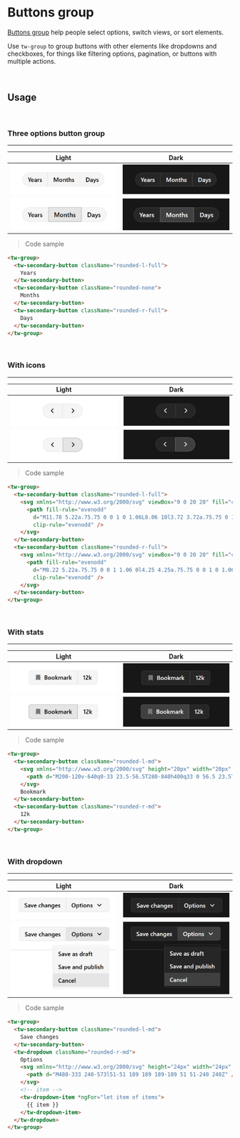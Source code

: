 # Buttons group

[Buttons group](https://developer.mozilla.org/en-US/docs/Web/HTML/Element/button) help people select options, switch views, or sort elements.

Use ``tw-group`` to group buttons with other elements like dropdowns and checkboxes, for things like filtering options, pagination, or buttons with multiple actions.

<br/>

## Usage

<br/>

### Three options button group

---
Light | Dark
---------- | ---------
!["Button group on light mode"](images/buttons-group/button-group.png) | !["Button group on dark mode"](images/buttons-group/button-group-dark.png)
!["Button group on light mode"](images/buttons-group/button-group-usage.png) | !["Button group on dark mode"](images/buttons-group/button-group-usage-dark.png)

>Code sample

```html
<tw-group>
  <tw-secondary-button className="rounded-l-full">
    Years
  </tw-secondary-button>
  <tw-secondary-button className="rounded-none">
    Months
  </tw-secondary-button>
  <tw-secondary-button className="rounded-r-full">
    Days
  </tw-secondary-button>
</tw-group>
```

<br/>

### With icons

---
Light | Dark
---------- | ---------
!["Icon group on light mode"](images/buttons-group/icon-group.png) | !["Icon group on light mode"](images/buttons-group/icon-group-dark.png)
!["Icon group usage on light mode"](images/buttons-group/icon-group-usage.png) | !["Icon group usage on dark mode"](images/buttons-group/icon-group-usage-dark.png)

>Code sample

```html
<tw-group>
  <tw-secondary-button className="rounded-l-full">
    <svg xmlns="http://www.w3.org/2000/svg" viewBox="0 0 20 20" fill="currentColor" class="size-6">
      <path fill-rule="evenodd"
        d="M11.78 5.22a.75.75 0 0 1 0 1.06L8.06 10l3.72 3.72a.75.75 0 1 1-1.06 1.06l-4.25-4.25a.75.75 0 0 1 0-1.06l4.25-4.25a.75.75 0 0 1 1.06 0Z"
        clip-rule="evenodd" />
    </svg>
  </tw-secondary-button>
  <tw-secondary-button className="rounded-r-full">
    <svg xmlns="http://www.w3.org/2000/svg" viewBox="0 0 20 20" fill="currentColor" class="size-6">
      <path fill-rule="evenodd"
        d="M8.22 5.22a.75.75 0 0 1 1.06 0l4.25 4.25a.75.75 0 0 1 0 1.06l-4.25 4.25a.75.75 0 0 1-1.06-1.06L11.94 10 8.22 6.28a.75.75 0 0 1 0-1.06Z"
        clip-rule="evenodd" />
    </svg>
  </tw-secondary-button>
</tw-group>
```

<br/>

### With stats

---
Light | Dark
---------- | ---------
![""](images/buttons-group/button-group-with-stats.png) | ![""](images/buttons-group/button-group-with-stats-dark.png)
![""](images/buttons-group/button-group-with-stats-usage.png) | ![""](images/buttons-group/button-group-with-stats-usage-dark.png)

>Code sample

```html
<tw-group>
  <tw-secondary-button className="rounded-l-md">
    <svg xmlns="http://www.w3.org/2000/svg" height="20px" width="20px" fill="#777" viewBox="0 -960 960 960">
      <path d="M200-120v-640q0-33 23.5-56.5T280-840h400q33 0 56.5 23.5T760-760v640L480-240 200-120Z" />
    </svg>
    Bookmark
  </tw-secondary-button>
  <tw-secondary-button className="rounded-r-md">
    12k
  </tw-secondary-button>
</tw-group>
```

<br/>

### With dropdown

---
Light | Dark
---------- | ---------
![""](images/buttons-group/button-group-with-dropdown.png) | ![""](images/buttons-group/button-group-with-dropdown-dark.png)
![""](images/buttons-group/button-group-with-dropdown-usage.png) | ![""](images/buttons-group/button-group-with-dropdown-usage-dark.png)

>Code sample

```html
<tw-group>
  <tw-secondary-button className="rounded-l-md">
    Save changes
  </tw-secondary-button>
  <tw-dropdown className="rounded-r-md">
    Options
    <svg xmlns="http://www.w3.org/2000/svg" height="24px" width="24px" fill="currentColor" viewBox="0 -960 960 960">
      <path d="M480-333 240-573l51-51 189 189 189-189 51 51-240 240Z" />
    </svg>
    <!-- item -->
    <tw-dropdown-item *ngFor="let item of items">
      {{ item }}
    </tw-dropdown-item>
  </tw-dropdown>
</tw-group>
```
